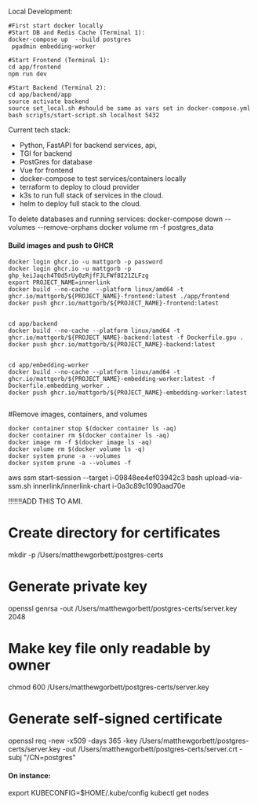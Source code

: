 Local Development: 
```
#First start docker locally
#Start DB and Redis Cache (Terminal 1):
docker-compose up  --build postgres
 pgadmin embedding-worker

#Start Frontend (Terminal 1):
cd app/frontend
npm run dev

#Start Backend (Terminal 2):
cd app/backend/app
source activate backend
source set_local.sh #should be same as vars set in docker-compose.yml
bash scripts/start-script.sh localhost 5432

```






Current tech stack:
- Python, FastAPI for backend services, api, 
- TGI for backend
- PostGres for database
- Vue for frontend
- docker-compose to test services/containers locally
- terraform to deploy to cloud provider
- k3s to run full stack of services in the cloud.  
- helm to deploy full stack to the cloud. 





To delete databases and running services:
docker-compose down --volumes --remove-orphans
docker volume rm -f postgres_data








#### Build images and push to GHCR
```
docker login ghcr.io -u mattgorb -p password
docker login ghcr.io -u mattgorb -p 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
export PROJECT_NAME=innerlink
docker build --no-cache  --platform linux/amd64 -t ghcr.io/mattgorb/${PROJECT_NAME}-frontend:latest ./app/frontend
docker push ghcr.io/mattgorb/${PROJECT_NAME}-frontend:latest


cd app/backend
docker build --no-cache --platform linux/amd64 -t ghcr.io/mattgorb/${PROJECT_NAME}-backend:latest -f Dockerfile.gpu .
docker push ghcr.io/mattgorb/${PROJECT_NAME}-backend:latest


cd app/embedding-worker
docker build --no-cache --platform linux/amd64 -t ghcr.io/mattgorb/${PROJECT_NAME}-embedding-worker:latest -f Dockerfile.embedding_worker .
docker push ghcr.io/mattgorb/${PROJECT_NAME}-embedding-worker:latest


```

#Remove images, containers, and volumes
```
docker container stop $(docker container ls -aq)
docker container rm $(docker container ls -aq)
docker image rm -f $(docker image ls -aq)
docker volume rm $(docker volume ls -q)
docker system prune -a --volumes
docker system prune -a --volumes -f
```




aws ssm start-session --target i-09848ee4ef03942c3
bash upload-via-ssm.sh innerlink/innerlink-chart  i-0a3c89c1090aad70e




!!!!!!!ADD THIS TO AMI. 
# Create directory for certificates
mkdir -p /Users/matthewgorbett/postgres-certs
# Generate private key
openssl genrsa -out /Users/matthewgorbett/postgres-certs/server.key 2048
# Make key file only readable by owner
chmod 600 /Users/matthewgorbett/postgres-certs/server.key
# Generate self-signed certificate
openssl req -new -x509 -days 365 -key /Users/matthewgorbett/postgres-certs/server.key -out /Users/matthewgorbett/postgres-certs/server.crt -subj "/CN=postgres"


#### On instance: 
export KUBECONFIG=$HOME/.kube/config
kubectl get nodes
